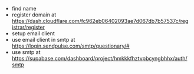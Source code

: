 - find name
- register domain at https://dash.cloudflare.com/fc962eb06402093ae7d067db7b57537c/registrar/register
- setup email client
- use email client in smtp at https://login.sendpulse.com/smtp/questionary/#
- use smtp at https://supabase.com/dashboard/project/hmkkkfhztvpbcyngbhhx/auth/smtp
